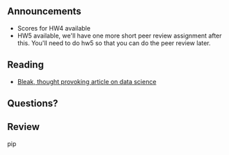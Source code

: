 ## Announcements

- Scores for HW4 available
- HW5 available, we'll have one more short peer review assignment after this.
    You'll need to do hw5 so that you can do the peer review later.

## Reading

- [Bleak, thought provoking article on data science](https://veekaybee.github.io/2019/02/13/data-science-is-different/)


## Questions?


## Review

pip
